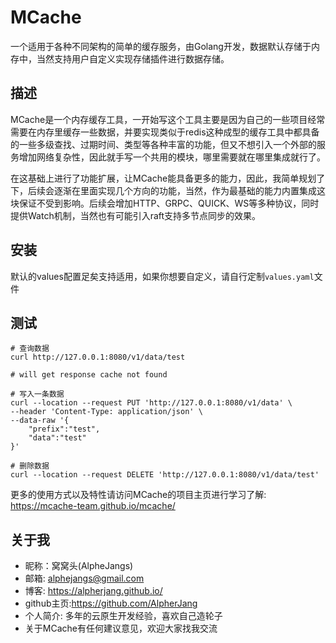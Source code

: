 # MCache

一个适用于各种不同架构的简单的缓存服务，由Golang开发，数据默认存储于内存中，当然支持用户自定义实现存储插件进行数据存储。

## 描述
MCache是一个内存缓存工具，一开始写这个工具主要是因为自己的一些项目经常需要在内存里缓存一些数据，并要实现类似于redis这种成型的缓存工具中都具备的一些多级查找、过期时间、类型等各种丰富的功能，但又不想引入一个外部的服务增加网络复杂性，因此就手写一个共用的模块，哪里需要就在哪里集成就行了。

在这基础上进行了功能扩展，让MCache能具备更多的能力，因此，我简单规划了下，后续会逐渐在里面实现几个方向的功能，当然，作为最基础的能力内置集成这块保证不受到影响。后续会增加HTTP、GRPC、QUICK、WS等多种协议，同时提供Watch机制，当然也有可能引入raft支持多节点同步的效果。

## 安装

默认的values配置足矣支持适用，如果你想要自定义，请自行定制`values.yaml`文件

## 测试

```shell
# 查询数据
curl http://127.0.0.1:8080/v1/data/test

# will get response cache not found

# 写入一条数据
curl --location --request PUT 'http://127.0.0.1:8080/v1/data' \
--header 'Content-Type: application/json' \
--data-raw '{
    "prefix":"test",
    "data":"test"
}'

# 删除数据
curl --location --request DELETE 'http://127.0.0.1:8080/v1/data/test'
```

更多的使用方式以及特性请访问MCache的项目主页进行学习了解: https://mcache-team.github.io/mcache/

## 关于我

- 昵称：窝窝头(AlpheJangs)
- 邮箱: alphejangs@gmail.com
- 博客: https://alpherjang.github.io/
- github主页:https://github.com/AlpherJang
- 个人简介: 多年的云原生开发经验，喜欢自己造轮子 
- 关于MCache有任何建议意见，欢迎大家找我交流